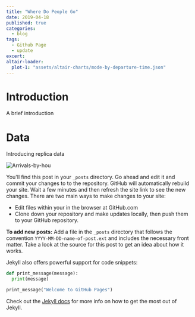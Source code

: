 ```yaml
---
title: "Where Do People Go"
date: 2019-04-18
published: true
categories:
  - blog
tags:
  - Github Page
  - update
excert:
altair-loader:
  plot-1: "assets/altair-charts/mode-by-departure-time.json"
---
```


# Introduction

A brief introduction

# Data

Introducing replica data

![Arrivals-by-hou](../../assets/gif/destination-by-hour.gif)

<div id="plot-1"></div>

You'll find this post in your `_posts` directory. Go ahead and edit it and commit your changes to to the repository. GitHub will automatically rebuild your site. Wait a few minutes and then refresh the site link to see the new changes. There are two main ways to make changes to your site:

- Edit files within your in the browser at GitHub.com
- Clone down your repository and make updates locally, then push them to your GitHub repository.

**To add new posts:** Add a file in the `_posts` directory that follows the convention `YYYY-MM-DD-name-of-post.ext` and includes the necessary front matter. Take a look at the source for this post to get an idea about how it works.

Jekyll also offers powerful support for code snippets:

```python
def print_message(message):
  print(message)

print_message("Welcome to GitHub Pages")
```

Check out the [Jekyll docs][jekyll-docs] for more info on how to get the most out of Jekyll.

[jekyll-docs]: https://jekyllrb.com/docs/home
[jekyll-gh]: https://github.com/jekyll/jekyll
[jekyll-talk]: https://talk.jekyllrb.com/
